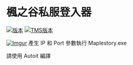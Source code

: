 # 楓之谷私服登入器

[![版本](https://img.shields.io/badge/版本-1.0.0-blue.svg?style=flat-square)](#)
[![TMS版本](https://img.shields.io/badge/TMS-113-blue.svg?style=flat-square)](#)

[![Imgur](https://i.imgur.com/hOEedB5.jpg)](#)
產生 IP 和 Port 參數執行 Maplestory.exe

請使用 Autoit 編譯
